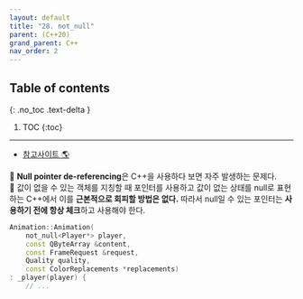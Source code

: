 ```yaml
---
layout: default
title: "28. not_null"
parent: (C++20)
grand_parent: C++
nav_order: 2
---
```


## Table of contents
{: .no_toc .text-delta }

1. TOC
{:toc}

---

* [참고사이트 🌎](https://blog.seulgi.kim/2018/02/cppcoreguidelines-not-null.html)

🤡 **Null pointer de-referencing**은 C++을 사용하다 보면 자주 발생하는 문제다.<br>
🤡 값이 없을 수 있는 객체를 지칭할 때 포인터를 사용하고 값이 없는 상태를 null로 표현하는 C++에서 이를 **근본적으로 회피할 방법은 없다.** 따라서 null일 수 있는 포인터는 **사용하기 전에 항상 체크**하고 사용해야 한다.

```cpp
Animation::Animation(
	not_null<Player*> player,
	const QByteArray &content,
	const FrameRequest &request,
	Quality quality,
	const ColorReplacements *replacements)
: _player(player) {
    // ...
```